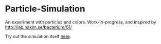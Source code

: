 # Particle-Simulation
An experiment with particles and colors. Work-in-progress, and inspired by http://lab.hakim.se/bacterium/01/

Try out the simulation itself [here](https://sbuckleybonanno.github.io/Particle-Simulation/).
